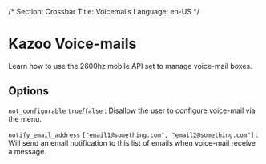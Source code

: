 /*
Section: Crossbar
Title: Voicemails
Language: en-US
*/

# Kazoo Voice-mails
Learn how to use the 2600hz mobile API set to manage voice-mail boxes.


## Options

`not_configurable` `true`/`false` : Disallow the user to configure voice-mail via the menu.

`notify_email_address` `["email1@something.com", "email2@something.com"]` : Will send an email notification to this list of emails when voice-mail receive a message.
